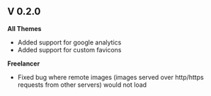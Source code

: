 ## V 0.2.0

**All Themes**
- Added support for google analytics
- Added support for custom favicons


**Freelancer**
- Fixed bug where remote images (images served over http/https requests from other servers) would not load


